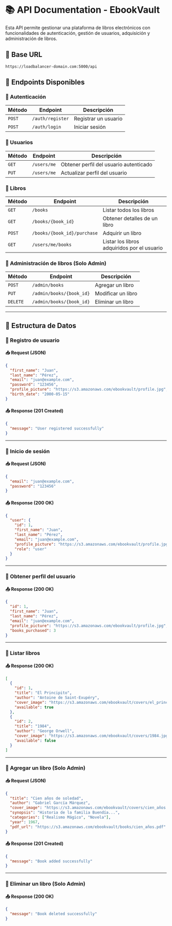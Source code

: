 # 📚 API Documentation - EbookVault

Esta API permite gestionar una plataforma de libros electrónicos con funcionalidades de autenticación, gestión de usuarios, adquisición y administración de libros.

## 📌 Base URL
```
https://loadbalancer-domain.com:5000/api
```

## 📌 Endpoints Disponibles

### **🔹 Autenticación**
| **Método** | **Endpoint** | **Descripción** |
|------------|-------------|----------------|
| `POST` | `/auth/register` | Registrar un usuario |
| `POST` | `/auth/login` | Iniciar sesión |

### **🔹 Usuarios**
| **Método** | **Endpoint** | **Descripción** |
|------------|-------------|----------------|
| `GET` | `/users/me` | Obtener perfil del usuario autenticado |
| `PUT` | `/users/me` | Actualizar perfil del usuario |

### **🔹 Libros**
| **Método** | **Endpoint** | **Descripción** |
|------------|-------------|----------------|
| `GET` | `/books` | Listar todos los libros |
| `GET` | `/books/{book_id}` | Obtener detalles de un libro |
| `POST` | `/books/{book_id}/purchase` | Adquirir un libro |
| `GET` | `/users/me/books` | Listar los libros adquiridos por el usuario |

### **🔹 Administración de libros (Solo Admin)**
| **Método** | **Endpoint** | **Descripción** |
|------------|-------------|----------------|
| `POST` | `/admin/books` | Agregar un libro |
| `PUT` | `/admin/books/{book_id}` | Modificar un libro |
| `DELETE` | `/admin/books/{book_id}` | Eliminar un libro |

---

## 📌 Estructura de Datos

### **📝 Registro de usuario**
#### 📥 Request (JSON)
```json
{
  "first_name": "Juan",
  "last_name": "Pérez",
  "email": "juan@example.com",
  "password": "123456",
  "profile_picture": "https://s3.amazonaws.com/ebookvault/profile.jpg",
  "birth_date": "2000-05-15"
}
```
#### 📤 Response (201 Created)
```json
{
  "message": "User registered successfully"
}
```

---

### **📝 Inicio de sesión**
#### 📥 Request (JSON)
```json
{
  "email": "juan@example.com",
  "password": "123456"
}
```
#### 📤 Response (200 OK)
```json
{
  "user": {
    "id": 1,
    "first_name": "Juan",
    "last_name": "Pérez",
    "email": "juan@example.com",
    "profile_picture": "https://s3.amazonaws.com/ebookvault/profile.jpg",
    "role": "user"
  }
}
```

---

### **📝 Obtener perfil del usuario**
#### 📤 Response (200 OK)
```json
{
  "id": 1,
  "first_name": "Juan",
  "last_name": "Pérez",
  "email": "juan@example.com",
  "profile_picture": "https://s3.amazonaws.com/ebookvault/profile.jpg",
  "books_purchased": 3
}
```

---

### **📝 Listar libros**
#### 📤 Response (200 OK)
```json
[
  {
    "id": 1,
    "title": "El Principito",
    "author": "Antoine de Saint-Exupéry",
    "cover_image": "https://s3.amazonaws.com/ebookvault/covers/el_principito.jpg",
    "available": true
  },
  {
    "id": 2,
    "title": "1984",
    "author": "George Orwell",
    "cover_image": "https://s3.amazonaws.com/ebookvault/covers/1984.jpg",
    "available": false
  }
]
```

---

### **📝 Agregar un libro (Solo Admin)**
#### 📥 Request (JSON)
```json
{
  "title": "Cien años de soledad",
  "author": "Gabriel García Márquez",
  "cover_image": "https://s3.amazonaws.com/ebookvault/covers/cien_años.jpg",
  "synopsis": "Historia de la familia Buendía...",
  "categories": ["Realismo Mágico", "Novela"],
  "year": 1967,
  "pdf_url": "https://s3.amazonaws.com/ebookvault/books/cien_años.pdf"
}
```
#### 📤 Response (201 Created)
```json
{
  "message": "Book added successfully"
}
```

---

### **📝 Eliminar un libro (Solo Admin)**
#### 📤 Response (200 OK)
```json
{
  "message": "Book deleted successfully"
}
```
